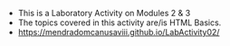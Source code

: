 -  This is a Laboratory Activity on Modules 2 & 3
- The topics covered in this activity are/is HTML Basics.
- https://mendradomcanusaviii.github.io/LabActivity02/
